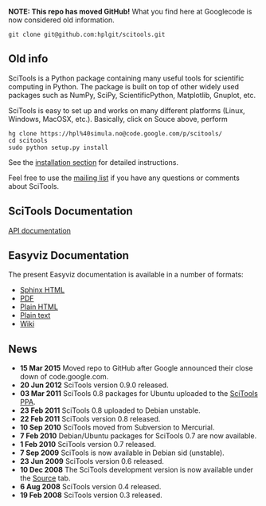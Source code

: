 **NOTE: This repo has moved GitHub!** What you find here at Googlecode is now considered old information.

```
git clone git@github.com:hplgit/scitools.git
```

## Old info ##

SciTools is a Python package containing many useful tools for scientific computing in Python. The package is built on top of other widely used packages such as NumPy, SciPy, ScientificPython, Matplotlib, Gnuplot, etc.

SciTools is easy to set up and works on many different platforms (Linux, Windows, MacOSX, etc.). Basically, click on Souce above, perform
```
hg clone https://hpl%40simula.no@code.google.com/p/scitools/
cd scitools
sudo python setup.py install
```
See the [installation section](http://code.google.com/p/scitools/wiki/Installation) for detailed instructions.

Feel free to use the [mailing list](http://groups.google.com/group/scitools) if you have any questions or comments about SciTools.

## SciTools Documentation ##

[API documentation](http://scitools.googlecode.com/hg/doc/api/html/index.html)

## Easyviz Documentation ##

The present Easyviz documentation is available in a number of formats:

  * [Sphinx HTML](https://scitools.googlecode.com/hg/doc/easyviz/easyviz_sphinx_html/index.html)
  * [PDF](https://scitools.googlecode.com/hg/doc/easyviz/easyviz.pdf)
  * [Plain HTML](https://scitools.googlecode.com/hg/doc/easyviz/easyviz.html)
  * [Plain text](https://scitools.googlecode.com/hg/doc/easyviz/easyviz.txt)
  * [Wiki ](http://code.google.com/p/scitools/wiki/EasyvizDocumentation)


## News ##
  * **15 Mar 2015** Moved repo to GitHub after Google announced their close down of code.google.com.
  * **20 Jun 2012** SciTools version 0.9.0 released.
  * **03 Mar 2011** SciTools 0.8 packages for Ubuntu uploaded to the [SciTools PPA](https://launchpad.net/~scitools/+archive/ppa).
  * **23 Feb 2011** SciTools 0.8 uploaded to Debian unstable.
  * **22 Feb 2011** SciTools version 0.8 released.
  * **10 Sep 2010** SciTools moved from Subversion to Mercurial.
  * **7 Feb 2010** Debian/Ubuntu packages for SciTools 0.7 are now available.
  * **1 Feb 2010** SciTools version 0.7 released.
  * **7 Sep 2009** SciTools is now available in Debian sid (unstable).
  * **23 Jun 2009** SciTools version 0.6 released.
  * **10 Dec 2008** The SciTools development version is now available under the [Source](http://code.google.com/p/scitools/source/checkout) tab.
  * **6 Aug 2008** SciTools version 0.4 released.
  * **19 Feb 2008** SciTools version 0.3 released.